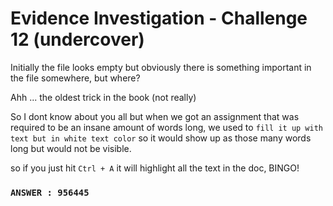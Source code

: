 # Evidence Investigation - Challenge 12 (undercover)

Initially the file looks empty but obviously there is something important in the file somewhere, but where?

Ahh ... the oldest trick in the book (not really)

So I dont know about you all but when we got an assignment that was required to be an insane amount of words long, we used to `fill it up with text but in white text color` so it would show up as those many words long but would not be visible.

so if you just hit `Ctrl + A` it will highlight all the text in the doc, BINGO!

### `ANSWER : 956445`